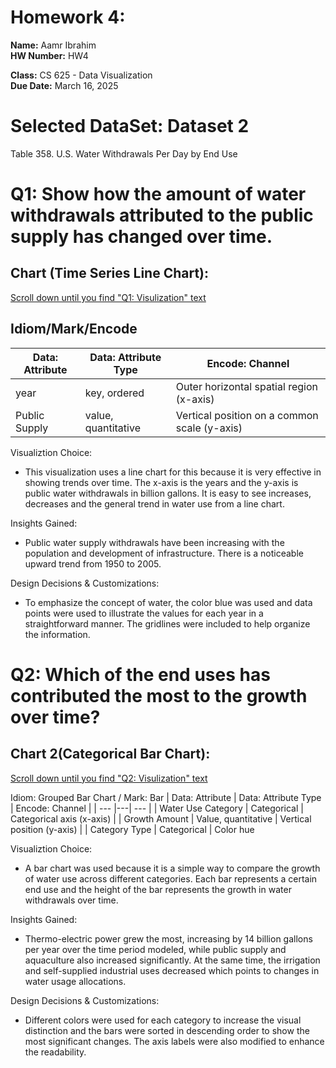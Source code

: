 # Homework 4: 
**Name:** Aamr Ibrahim  
**HW Number:** HW4 

**Class:** CS 625 - Data Visualization  
**Due Date:** March 16, 2025

# Selected DataSet: Dataset 2
Table 358. U.S. Water Withdrawals Per Day by End Use 

# Q1:  Show how the amount of water withdrawals attributed to the public supply has changed over time.

## Chart (Time Series Line Chart): 
[Scroll down until you  find "Q1: Visulization" text](https://colab.research.google.com/drive/1AT0JNd9OtWWG55N3dJUEox4YPCo0mFf9?authuser=1#scrollTo=uB-bi98m1IS7)

## Idiom/Mark/Encode

| Data: Attribute | Data: Attribute Type  | Encode: Channel | 
| --- |---| --- |
| year | key, ordered | Outer horizontal spatial region (x-axis) |
| Public Supply | value, quantitative | Vertical position on a common scale (y-axis)
Visualiztion Choice:
 * This visualization uses a line chart for this because it is very effective in showing trends over time.  The x-axis is the years and the y-axis is public water withdrawals in billion gallons. It is  easy to see increases, decreases and the general trend in water use from a line chart.

  Insights Gained: 
  * Public water supply withdrawals have been increasing with the population and development of  infrastructure. There is a noticeable upward trend from 1950 to 2005.

  Design Decisions & Customizations:
   *  To emphasize the concept of water, the color blue was used and data points were used to illustrate  the values for each year in a straightforward manner. The gridlines were included to help organize the  information.


# Q2: Which of the end uses has contributed the most to the growth over time?

## Chart 2(Categorical Bar Chart):
[Scroll down until you  find "Q2: Visulization" text](<https://colab.research.google.com/drive/1AT0JNd9OtWWG55N3dJUEox4YPCo0mFf9?authuser=1#scrollTo=uB-bi98m1IS7)>)


Idiom: Grouped Bar Chart / Mark: Bar
| Data: Attribute | Data: Attribute Type  | Encode: Channel | 
| --- |---| --- |
| Water Use Category | Categorical | Categorical axis (x-axis) |
| Growth Amount | Value, quantitative | Vertical position (y-axis) |
| Category Type | Categorical | Color hue

Visualiztion Choice:
  * A bar chart was used because it is a simple way to compare the growth of water use across  different categories. Each bar represents a certain end use and the height of the bar represents the growth in  water withdrawals over time.

Insights Gained:
 * Thermo-electric power grew the most, increasing by 14 billion gallons per year over the  time period modeled, while public supply and aquaculture also increased significantly. At the same time,  the irrigation and self-supplied industrial uses decreased which points to changes in water usage allocations.


 Design Decisions & Customizations:
 *  Different colors were used for each category to increase the visual distinction and the bars were sorted in  descending order to show the most significant changes. The axis labels were also modified to enhance the  readability.
